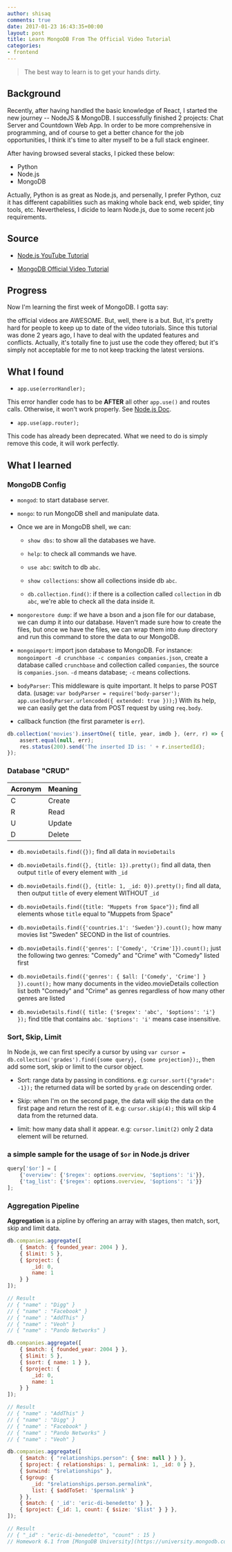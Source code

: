 ```yaml
---
author: shisaq
comments: true
date: 2017-01-23 16:43:35+00:00
layout: post
title: Learn MongoDB From The Official Video Tutorial
categories:
- frontend
---
```


> The best way to learn is to get your hands dirty.

## Background

Recently, after having handled the basic knowledge of React, I started the new journey -- NodeJS & MongoDB. I successfully finished 2 projects: Chat Server and Countdown Web App. In order to be more comprehensive in programming, and of course to get a better chance for the job opportunities, I think it's time to alter myself to be a full stack engineer.

After having browsed several stacks, I picked these below:

* Python
* Node.js
* MongoDB

Actually, Python is as great as Node.js, and persenally, I prefer Python, cuz it has different capabilities such as making whole back end, web spider, tiny tools, etc. Nevertheless, I dicide to learn Node.js, due to some recent job requirements.

## Source

* [Node.js YouTube Tutorial](https://www.youtube.com/playlist?list=PLoYCgNOIyGAACzU6GliHJDp4kmOw3NFsh)

* [MongoDB Official Video Tutorial](https://university.mongodb.com/courses/M101JS/about)

## Progress

Now I'm learning the first week of MongoDB. I gotta say:

the official videos are AWESOME. But, well, there is a but. But, it's pretty hard for people to keep up to date of the video tutorials. Since this tutorial was done 2 years ago, I have to deal with the updated features and conflicts. Actually, it's totally fine to just use the code they offered; but it's simply not acceptable for me to not keep tracking the latest versions.

## What I found

* `app.use(errorHandler);`

This error handler code has to be **AFTER** all other `app.use()` and routes calls. Otherwise, it won't work properly. See [Node.js Doc](https://expressjs.com/en/guide/error-handling.html).

* `app.use(app.router);`

This code has already been deprecated. What we need to do is simply remove this code, it will work perfectly.

## What I learned

### MongoDB Config

* `mongod`: to start database server.

* `mongo`: to run MongoDB shell and manipulate data.

* Once we are in MongoDB shell, we can:

  * `show dbs`: to show all the databases we have.

  * `help`: to check all commands we have.

  * `use abc`: switch to db `abc`.

  * `show collections`: show all collections inside db `abc`.

  * `db.collection.find()`: if there is a collection called `collection` in db `abc`, we're able to check all the data inside it.

* `mongorestore dump`: if we have a bson and a json file for our database, we can dump it into our database. Haven't made sure how to create the files, but once we have the files, we can wrap them into `dump` directory and run this command to store the data to our MongoDB.

* `mongoimport`: import json database to MongoDB. For instance: `mongoimport -d crunchbase -c companies companies.json`, create a database called `crunchbase` and collection called `companies`, the source is `companies.json`. `-d` means database; `-c` means collections.

* `bodyParser`: This middleware is quite important. It helps to parse POST data. (usage: `var bodyParser = require('body-parser');  app.use(bodyParser.urlencoded({ extended: true }));`) With its help, we can easily get the data from POST request by using `req.body`.

* callback function (the first parameter is `err`).

```javascript
db.collection('movies').insertOne({ title, year, imdb }, (err, r) => {
    assert.equal(null, err);
    res.status(200).send('The inserted ID is: ' + r.insertedId);
});
```

### Database "CRUD"

|  Acronym  |  Meaning  |
|---        |---        |
|     C     |   Create  |
|     R     |   Read    |
|     U     |   Update  |
|     D     |   Delete  |

* `db.movieDetails.find({});` find all data in `movieDetails`

* `db.movieDetails.find({}, {title: 1}).pretty();` find all data, then output `title` of every element with `_id`

* `db.movieDetails.find({}, {title: 1, _id: 0}).pretty();` find all data, then output `title` of every element WITHOUT `_id`

* `db.movieDetails.find({title: "Muppets from Space"});` find all elements whose `title` equal to "Muppets from Space"

* `db.movieDetails.find({'countries.1': 'Sweden'}).count();` how many movies list "Sweden" SECOND in the list of countries.

* `db.movieDetails.find({'genres': ['Comedy', 'Crime']}).count();` just the following two genres: "Comedy" and "Crime" with "Comedy" listed first

* `db.movieDetails.find({'genres': { $all: ['Comedy', 'Crime'] } }).count();` how many documents in the video.movieDetails collection list both "Comedy" and "Crime" as genres regardless of how many other genres are listed

* `db.movieDetails.find({ title: {'$regex': 'abc', '$options': 'i'} });` find title that contains `abc`. `'$options': 'i'` means case insensitive.

### Sort, Skip, Limit

In Node.js, we can first specify a cursor by using `var cursor = db.collection('grades').find({some query}, {some projection});`, then add some sort, skip or limit to the cursor object.

* Sort: range data by passing in conditions. e.g: `cursor.sort({"grade": -1});` the returned data will be sorted by `grade` on descending order.

* Skip: when I'm on the second page, the data will skip the data on the first page and return the rest of it. e.g: `cursor.skip(4);` this will skip 4 data from the returned data.

* limit: how many data shall it appear. e.g: `cursor.limit(2)` only 2 data element will be returned.

### a simple sample for the usage of `$or` in Node.js driver

```javascript
query['$or'] = [
    {'overview': {'$regex': options.overview, '$options': 'i'}},
    {'tag_list': {'$regex': options.overview, '$options': 'i'}}
];
```

### Aggregation Pipeline

**Aggregation** is a pipline by offering an array with stages, then match, sort, skip and limit data.

```javascript
db.companies.aggregate([
    { $match: { founded_year: 2004 } },
    { $limit: 5 },
    { $project: {
        _id: 0,
        name: 1
    } }
]);

// Result
// { "name" : "Digg" }
// { "name" : "Facebook" }
// { "name" : "AddThis" }
// { "name" : "Veoh" }
// { "name" : "Pando Networks" }
```

```javascript
db.companies.aggregate([
    { $match: { founded_year: 2004 } },
    { $limit: 5 },
    { $sort: { name: 1 } },
    { $project: {
        _id: 0,
        name: 1
    } }
]);

// Result
// { "name" : "AddThis" }
// { "name" : "Digg" }
// { "name" : "Facebook" }
// { "name" : "Pando Networks" }
// { "name" : "Veoh" }

```

```javascript
db.companies.aggregate([
    { $match: { "relationships.person": { $ne: null } } },
    { $project: { relationships: 1, permalink: 1, _id: 0 } },
    { $unwind: "$relationships" },
    { $group: {
        _id: "$relationships.person.permalink",
        list: { $addToSet: '$permalink' }
    } },
    { $match: { '_id': 'eric-di-benedetto' } },
    { $project: {_id: 1, count: { $size: '$list' } } },
]);

// Result
// { "_id" : "eric-di-benedetto", "count" : 15 }
// Homework 6.1 from [MongoDB University](https://university.mongodb.com/courses/MongoDB/M101JS/2017_January/courseware/Week_6_The_Aggregation_Framework/56ba8617d8ca39047c3ac29c/vertical_2018b095655e)
```
